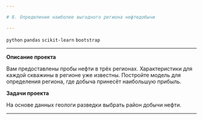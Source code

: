 ```yaml
---

# 8. Определение наиболее выгодного региона нефтедобычи

---
```


`python` `pandas` `scikit-learn` `bootstrap`

---

**Описание проекта**

Вам предоставлены пробы нефти в трёх регионах. Характеристики для каждой скважины в регионе уже известны. Постройте модель для определения региона, где добыча принесёт наибольшую прибыль. 

**Задачи проекта**

На основе данных геологи разведки выбрать район добычи нефти.

---